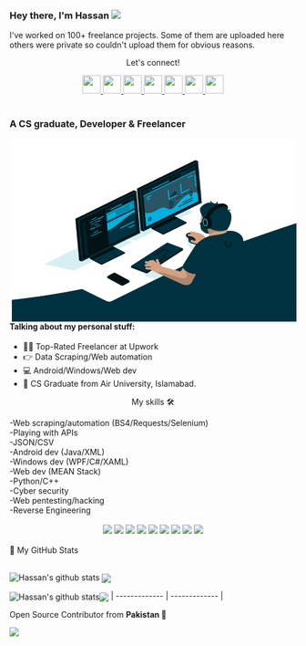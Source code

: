 <!--
**evilgenius786/evilgenius786** is a ✨ _special_ ✨ repository because its `README.md` (this file) appears on your GitHub profile.

Here are some ideas to get you started:

- 🔭 I’m currently working on ...
- 🌱 I’m currently learning ...
- 👯 I’m looking to collaborate on ...
- 🤔 I’m looking for help with ...
- 💬 Ask me about ...
- 📫 How to reach me: ...
- 😄 Pronouns: ...
- ⚡ Fun fact: ...
-->
### Hey there, I'm  Hassan <img src="https://media.giphy.com/media/hvRJCLFzcasrR4ia7z/giphy.gif" width="25px">
<p>I've worked on 100+ freelance projects. Some of them are uploaded here others were private so couldn't upload them for obvious reasons.</p>


<div align="center">
<p align="center">Let's connect!</p>

<a href="https://www.facebook.com/evilgenius786/">
    <img width="32" height="32" src="https://static.xx.fbcdn.net/rsrc.php/yD/r/d4ZIVX-5C-b.ico?_nc_eui2=AeFk0w9o7PzxtXwIY-CspdLRaBWfmC2eGbdoFZ-YLZ4Zt9hIvpQoJVF7mUsk4Az2p_oWB8MwKmvBv-YDMahkkg0Y" />
</a>

<a href="https://www.linkedin.com/in/evil-genius/">
    <img width="32" height="32" src="https://static-exp1.licdn.com/sc/h/al2o9zrvru7aqj8e1x2rzsrca" />
</a>
<a href="https://t.me/evilgenius786">
    <img width="32" height="32" src="https://telegram.org/favicon.ico?3" />
</a>
   

<a href="mailto:786hassan777@gmail.com">
    <img width="32" height="32" src="https://ssl.gstatic.com/ui/v1/icons/mail/rfr/gmail.ico" />
</a>
<a href="https://www.instagram.com/evilgenius786/">
    <img width="32" height="32" src="https://www.instagram.com/static/images/ico/apple-touch-icon-76x76-precomposed.png/666282be8229.png" />
</a>

    
<a href="https://api.whatsapp.com/send?phone=923065855647">
    <img width="32" height="32" src="https://web.whatsapp.com/favicon-64x64.ico" />
</a>

<!-- <a href="https://www.fiverr.com/muhammadhassan7">
    <img width="32" height="32" src="https://npm-assets.fiverrcdn.com/assets/layout/favicon-32x32.3ac9a80.png" />
</a> -->


<a href="https://www.upwork.com/freelancers/~014001996e6b483c27">
    <img width="32" height="32" src="https://www.upwork.com/favicon.ico" />
</a>
</div>

<br>

### A CS graduate, Developer & Freelancer

<img align="right" alt="GIF" src="code.gif" width="500" height="320" />

#### Talking about my personal stuff:

- 🙋‍♂️ Top-Rated Freelancer at Upwork
- 👉 Data Scraping/Web automation
- 💻 Android/Windows/Web dev
- 📑 CS Graduate from Air University, Islamabad.


<div align="center"><p align="center">My skills 🛠</p></div>
-Web scraping/automation (BS4/Requests/Selenium)<br>
-Playing with APIs<br>
-JSON/CSV<br>
-Android dev (Java/XML)<br>
-Windows dev (WPF/C#/XAML)<br>
-Web dev (MEAN Stack)<br>
-Python/C++<br>
-Cyber security<br>
-Web pentesting/hacking<br>
-Reverse Engineering<br>
<br>
<!--https://github.com/alexandresanlim/Badges4-README.md-Profile/blob/master/README.md-->
<div align="center">
    <img src="https://img.shields.io/badge/Python-FFD43B?style=for-the-badge&logo=python&logoColor=darkgreen" />
    <img src="https://img.shields.io/badge/Selenium-43B02A?style=for-the-badge&logo=Selenium&logoColor=white" />
    <img src="https://img.shields.io/badge/C%2B%2B-00599C?style=for-the-badge&logo=c%2B%2B&logoColor=white" />
    <img src="https://img.shields.io/badge/C%23-239120?style=for-the-badge&logo=c-sharp&logoColor=white" />    
    <img src="https://img.shields.io/badge/Java-ED8B00?style=for-the-badge&logo=java&logoColor=white" />    
    <img src="https://img.shields.io/badge/.NET-512BD4?style=for-the-badge&logo=dotnet&logoColor=white" />
    <img src="https://img.shields.io/badge/Node.js-339933?style=for-the-badge&logo=nodedotjs&logoColor=white" />
    <img src="https://img.shields.io/badge/npm-CB3837?style=for-the-badge&logo=npm&logoColor=white" />
    <img src="https://img.shields.io/badge/Express.js-000000?style=for-the-badge&logo=express&logoColor=white" />
</div>
<br>
<summary>📝 My GitHub Stats</summary>
<br>

![Hassan's github stats](https://github-readme-stats.vercel.app/api?username=evilgenius786&theme=gotham)
<img align="center"  src="https://github-readme-stats.vercel.app/api/top-langs/?username=evilgenius786&hide=R,HTML&layout=compact&theme=blue-green&count_private=true&include_all_commits=true" />

<img align="center" src="https://github-readme-stats.vercel.app/api?username=evilgenius786&show_icons=true&include_all_commits=true&theme=buefy&hide_border=true" alt="Hassan's github stats" /><img align="center" src="https://github-readme-stats.vercel.app/api/top-langs/?username=evilgenius786&layout=compact&theme=buefy&hide_border=true" />
| ------------- | ------------- |

Open Source Contributor from <b>Pakistan<b> 💚

![](https://visitor-badge.glitch.me/badge?page_id=evilgenius786.evilgenius786)

<br>
